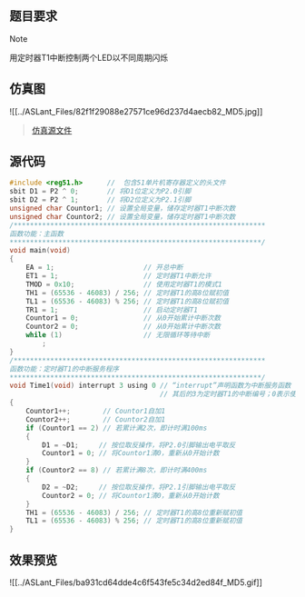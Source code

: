 ## 题目要求

> [!NOTE]
> 用定时器T1中断控制两个LED以不同周期闪烁   
> 

## 仿真图	

![[../ASLant_Files/82f1f29088e27571ce96d237d4aecb82_MD5.jpg]]	

> [仿真源文件](/123pan/?d=N7orVv-RpMV3.html)		

## 源代码   

```c
#include <reg51.h>		//  包含51单片机寄存器定义的头文件
sbit D1 = P2 ^ 0;		// 将D1位定义为P2.0引脚
sbit D2 = P2 ^ 1;		// 将D2位定义为P2.1引脚
unsigned char Countor1; // 设置全局变量，储存定时器T1中断次数
unsigned char Countor2; // 设置全局变量，储存定时器T1中断次数
/**************************************************************
函数功能：主函数
**************************************************************/
void main(void)
{
	EA = 1;						 // 开总中断
	ET1 = 1;					 // 定时器T1中断允许
	TMOD = 0x10;				 // 使用定时器T1的模式1
	TH1 = (65536 - 46083) / 256; // 定时器T1的高8位赋初值
	TL1 = (65536 - 46083) % 256; // 定时器T1的高8位赋初值
	TR1 = 1;					 // 启动定时器T1
	Countor1 = 0;				 // 从0开始累计中断次数
	Countor2 = 0;				 // 从0开始累计中断次数
	while (1)					 // 无限循环等待中断
		;
}
/**************************************************************
函数功能：定时器T1的中断服务程序
**************************************************************/
void Time1(void) interrupt 3 using 0 // “interrupt”声明函数为中断服务函数
									 // 其后的3为定时器T1的中断编号；0表示使用第0组工作寄存器
{
	Countor1++;		   // Countor1自加1
	Countor2++;		   // Countor2自加1
	if (Countor1 == 2) // 若累计满2次，即计时满100ms
	{
		D1 = ~D1;	  // 按位取反操作，将P2.0引脚输出电平取反
		Countor1 = 0; // 将Countor1清0，重新从0开始计数
	}
	if (Countor2 == 8) // 若累计满8次，即计时满400ms
	{
		D2 = ~D2;	  // 按位取反操作，将P2.1引脚输出电平取反
		Countor2 = 0; // 将Countor1清0，重新从0开始计数
	}
	TH1 = (65536 - 46083) / 256; // 定时器T1的高8位重新赋初值
	TL1 = (65536 - 46083) % 256; // 定时器T1的高8位重新赋初值
}

```

## 效果预览

![[../ASLant_Files/ba931cd64dde4c6f543fe5c34d2ed84f_MD5.gif]]  

